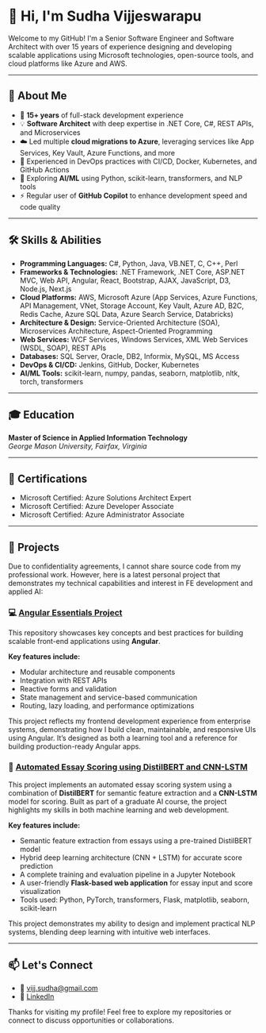 # 👋 Hi, I'm Sudha Vijjeswarapu

Welcome to my GitHub! I'm a Senior Software Engineer and Software Architect with over 15 years of experience designing and developing scalable applications using Microsoft technologies, open-source tools, and cloud platforms like Azure and AWS.

---

## 💼 About Me

- 🧠 **15+ years** of full-stack development experience  
- 💡 **Software Architect** with deep expertise in .NET Core, C#, REST APIs, and Microservices  
- ☁️ Led multiple **cloud migrations to Azure**, leveraging services like App Services, Key Vault, Azure Functions, and more  
- 🔧 Experienced in DevOps practices with CI/CD, Docker, Kubernetes, and GitHub Actions  
- 🤖 Exploring **AI/ML** using Python, scikit-learn, transformers, and NLP tools  
- ⚡ Regular user of **GitHub Copilot** to enhance development speed and code quality  

---

## 🛠️ Skills & Abilities

- **Programming Languages:** C#, Python, Java, VB.NET, C, C++, Perl  
- **Frameworks & Technologies:** .NET Framework, .NET Core, ASP.NET MVC, Web API, Angular, React, Bootstrap, AJAX, JavaScript, D3, Node.js, Next.js  
- **Cloud Platforms:** AWS, Microsoft Azure (App Services, Azure Functions, API Management, VNet, Storage Account, Key Vault, Azure AD, B2C, Redis Cache, Azure SQL Data, Azure Search Service, Databricks)  
- **Architecture & Design:** Service-Oriented Architecture (SOA), Microservices Architecture, Aspect-Oriented Programming  
- **Web Services:** WCF Services, Windows Services, XML Web Services (WSDL, SOAP), REST APIs  
- **Databases:** SQL Server, Oracle, DB2, Informix, MySQL, MS Access  
- **DevOps & CI/CD:** Jenkins, GitHub, Docker, Kubernetes  
- **AI/ML Tools:** scikit-learn, numpy, pandas, seaborn, matplotlib, nltk, torch, transformers  

---

## 🎓 Education

**Master of Science in Applied Information Technology**  
*George Mason University, Fairfax, Virginia*

---

## 📜 Certifications

- Microsoft Certified: Azure Solutions Architect Expert  
- Microsoft Certified: Azure Developer Associate  
- Microsoft Certified: Azure Administrator Associate  

---

## 🧪 Projects

Due to confidentiality agreements, I cannot share source code from my professional work. However, here is a latest personal project that demonstrates my technical capabilities and interest in FE development and  applied AI:

### 💻 [Angular Essentials Project](https://github.com/sudhavijj/AngularEssentials)

This repository showcases key concepts and best practices for building scalable front-end applications using **Angular**.

**Key features include:**
- Modular architecture and reusable components
- Integration with REST APIs
- Reactive forms and validation
- State management and service-based communication
- Routing, lazy loading, and performance optimizations

This project reflects my frontend development experience from enterprise systems, demonstrating how I build clean, maintainable, and responsive UIs using Angular. It’s designed as both a learning tool and a reference for building production-ready Angular apps.

### 🤖 [Automated Essay Scoring using DistilBERT and CNN-LSTM](https://github.com/sudhavijj/TermProjectAIT726)

This project implements an automated essay scoring system using a combination of **DistilBERT** for semantic feature extraction and a **CNN-LSTM** model for scoring. Built as part of a graduate AI course, the project highlights my skills in both machine learning and web development.

**Key features include:**

- Semantic feature extraction from essays using a pre-trained DistilBERT model  
- Hybrid deep learning architecture (CNN + LSTM) for accurate score prediction  
- A complete training and evaluation pipeline in a Jupyter Notebook  
- A user-friendly **Flask-based web application** for essay input and score visualization  
- Tools used: Python, PyTorch, transformers, Flask, matplotlib, seaborn, scikit-learn  

This project demonstrates my ability to design and implement practical NLP systems, blending deep learning with intuitive web interfaces.


---

## 📫 Let's Connect

- 📧 vijj.sudha@gmail.com  
- 💼 [LinkedIn](https://www.linkedin.com/in/sudhavijjeswarapu)  

Thanks for visiting my profile! Feel free to explore my repositories or connect to discuss opportunities or collaborations.
